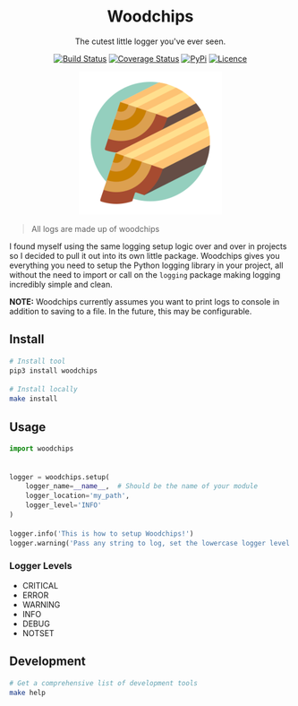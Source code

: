 <div align="center">

# Woodchips

The cutest little logger you've ever seen.

[![Build Status](https://github.com/Justintime50/woodchips/workflows/build/badge.svg)](https://github.com/Justintime50/woodchips/actions)
[![Coverage Status](https://coveralls.io/repos/github/Justintime50/woodchips/badge.svg?branch=main)](https://coveralls.io/github/Justintime50/woodchips?branch=main)
[![PyPi](https://img.shields.io/pypi/v/woodchips)](https://pypi.org/project/woodchips)
[![Licence](https://img.shields.io/github/license/Justintime50/woodchips)](LICENSE)

<img src="https://raw.githubusercontent.com/Justintime50/assets/main/src/woodchips/showcase.png" alt="Showcase">

</div>

> All logs are made up of woodchips

I found myself using the same logging setup logic over and over in projects so I decided to pull it out into its own little package. Woodchips gives you everything you need to setup the Python logging library in your project, all without the need to import or call on the `logging` package making logging incredibly simple and clean.

**NOTE:** Woodchips currently assumes you want to print logs to console in addition to saving to a file. In the future, this may be configurable.

## Install

```bash
# Install tool
pip3 install woodchips

# Install locally
make install
```

## Usage

```python
import woodchips


logger = woodchips.setup(
    logger_name=__name__,  # Should be the name of your module
    logger_location='my_path',
    logger_level='INFO'
)

logger.info('This is how to setup Woodchips!')
logger.warning('Pass any string to log, set the lowercase logger level on invocation')
```

### Logger Levels

* CRITICAL
* ERROR
* WARNING
* INFO
* DEBUG
* NOTSET

## Development

```bash
# Get a comprehensive list of development tools
make help
```
